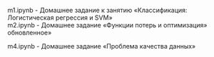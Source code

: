 
m1.ipynb - Домашнее задание к занятию «Классификация: Логистическая регрессия и SVM»<br>
m2.ipynb - Домашнее задание «Функции потерь и оптимизация» обновленное»<br>

m4.ipynb - Домашнее задание «Проблема качества данных»<br>
